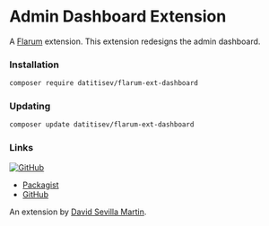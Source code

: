 # Admin Dashboard Extension

A [Flarum](http://flarum.org) extension. This extension redesigns the admin dashboard.

### Installation

```sh
composer require datitisev/flarum-ext-dashboard
```

### Updating

```sh
composer update datitisev/flarum-ext-dashboard
```

### Links

[![GitHub](https://img.shields.io/badge/donate-datitisev-ea4aaa?style=for-the-badge&logo=github)](https://datitisev.me/donate/github)

- [Packagist](https://packagist.org/packages/datitisev/flarum-ext-dashboard)
- [GitHub](https://github.com/datitisev/flarum-ext-dashboard)

An extension by [David Sevilla Martin](https://datitisev.me).
